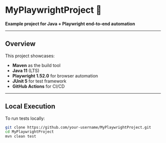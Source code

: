 # MyPlaywrightProject 🚀

**Example project for Java + Playwright end‑to‑end automation**

---

##  Overview

This project showcases:

- **Maven** as the build tool
- **Java 11** (LTS)
- **Playwright 1.52.0** for browser automation
- **JUnit 5** for test framework
- **GitHub Actions** for CI/CD

---

##  Local Execution

To run tests locally:

```bash
git clone https://github.com/your-username/MyPlaywrightProject.git
cd MyPlaywrightProject
mvn clean test
